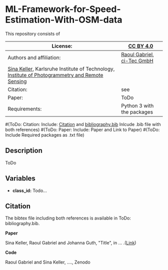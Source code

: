 # ML-Framework-for-Speed-Estimation-With-OSM-data
This repository consists of 



| License:     | [CC BY 4.0](LICENSE)   |
|--------------|---|
| Authors and affiliation:     |  [Raoul Gabriel](mailto:r.gabriel@ci-tec.de), [ci-Tec GmbH](www.ci-tec.de)  
[Sina Keller](mailto:sina.keller@kit.edu), Karlsruhe Institute of Technology, [Institute of Photogrammetry and Remote Sensing](https://ipf.kit.edu) |
| Citation:    |  see  | 
| Paper:       |  ToDo |
| Requirements: | Python 3 with the packages  |



 #(ToDo: Citation: Include: [Citation](#citation) and [bibliography.bib](bibliography.bib) Inlcude .bib file with both references)
 #(ToDo: Paper: Include: Paper and Link to Paper)
 #(ToDo: Include Required packages as .txt file) 


## Description

ToDo

## Variables

- **class_id:** Todo... 


## Citation

The bibtex file including both references is available in ToDo: bibliography.bib.

**Paper**

Sina Keller, Raoul Gabriel and Johanna Guth, "Title", in ... .([Link]())



**Code**

Raoul Gabriel and Sina Keller, ...., Zenodo


